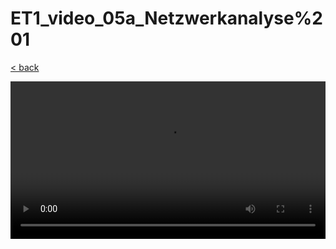 # ET1_video_05a_Netzwerkanalyse%201

[< back](../README.md)

<style>
  video {
    width: 100%;
  }
</style>

<video controls controlsList="nodownload">
  <source src="https://storage.googleapis.com/ree-server-videos/ET1_video_05a_Netzwerkanalyse%201.mp4" type="video/mp4">
  Your browser does not support the video tag.
</video>
